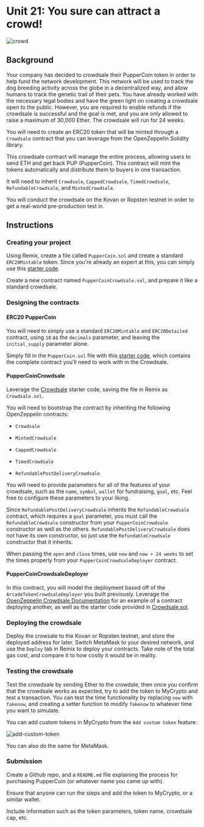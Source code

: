 # Unit 21: You sure can attract a crowd!

![crowd](https://image.shutterstock.com/image-photo/group-people-holding-cigarette-lighters-600w-687342115.jpg)

## Background

Your company has decided to crowdsale their PupperCoin token in order to help fund the network development.
This network will be used to track the dog breeding activity across the globe in a decentralized way, and allow humans to track the genetic trail of their pets. You have already worked with the necessary legal bodies and have the green light on creating a crowdsale open to the public. However, you are required to enable refunds if the crowdsale is successful and the goal is met, and you are only allowed to raise a maximum of 30,000 Ether. The crowdsale will run for 24 weeks.

You will need to create an ERC20 token that will be minted through a `Crowdsale` contract that you can leverage from the OpenZeppelin Solidity library.

This crowdsale contract will manage the entire process, allowing users to send ETH and get back PUP (PupperCoin).
This contract will mint the tokens automatically and distribute them to buyers in one transaction.

It will need to inherit `Crowdsale`, `CappedCrowdsale`, `TimedCrowdsale`, `RefundableCrowdsale`, and `MintedCrowdsale`.

You will conduct the crowdsale on the Kovan or Ropsten testnet in order to get a real-world pre-production test in.

## Instructions

### Creating your project

Using Remix, create a file called `PupperCoin.sol` and create a standard `ERC20Mintable` token. Since you're already an expert at this, you can simply use this [starter code](Starter-Code/PupperCoin.sol).

Create a new contract named `PupperCoinCrowdsale.sol`, and prepare it like a standard crowdsale.

### Designing the contracts

#### ERC20 PupperCoin

You will need to simply use a standard `ERC20Mintable` and `ERC20Detailed` contract, using `18` as the `decimals` parameter, and leaving the `initial_supply` parameter alone.

Simply fill in the `PupperCoin.sol` file with this [starter code](Starter-Code/PupperCoin.sol), which contains the complete contract you'll need to work with in the Crowdsale.

#### PupperCoinCrowdsale

Leverage the [Crowdsale](Starter-Code/Crowdsale.sol) starter code, saving the file in Remix as `Crowdsale.sol`.

You will need to bootstrap the contract by inheriting the following OpenZeppelin contracts:

* `Crowdsale`

* `MintedCrowdsale`

* `CappedCrowdsale`

* `TimedCrowdsale`

* `RefundablePostDeliveryCrowdsale`

You will need to provide parameters for all of the features of your crowdsale, such as the `name`, `symbol`, `wallet` for fundraising, `goal`, etc. Feel free to configure these parameters to your liking.

Since `RefundablePostDeliveryCrowdsale` inherits the `RefundableCrowdsale` contract, which requires a `goal` parameter, you must call the `RefundableCrowdsale` constructor from your `PupperCoinCrowdsale` constructor as well as the others. `RefundablePostDeliveryCrowdsale` does not have its own constructor, so just use the `RefundableCrowdsale` constructor that it inherits.

When passing the `open` and `close` times, use `now` and `now + 24 weeks` to set the times properly from your `PupperCoinCrowdsaleDeployer` contract.

#### PupperCoinCrowdsaleDeployer

In this contract, you will model the deployment based off of the `ArcadeTokenCrowdsaleDeployer` you built previously. Leverage the [OpenZeppelin Crowdsale Documentation](https://docs.openzeppelin.com/contracts/2.x/crowdsales) for an example of a contract deploying another, as well as the starter code provided in [Crowdsale.sol](Starter-Code/Crowdsale.sol).

### Deploying the crowdsale

Deploy the crowsale to the Kovan or Ropsten testnet, and store the deployed address for later. Switch MetaMask to your desired network, and use the `Deploy` tab in Remix to deploy your contracts. Take note of the total gas cost, and compare it to how costly it would be in reality.

### Testing the crowdsale

Test the crowdsale by sending Ether to the crowdale, then once you confirm that the crowdsale works as expected, try to add the token to MyCrypto and test a transaction. You can test the time functionality by replacing `now` with `fakenow`, and creating a setter function to modify `fakenow` to whatever time you want to simulate.

You can add custom tokens in MyCrypto from the `Add custom token` feature:

![add-custom-token](https://i.imgur.com/p1wwXQ9.png)

You can also do the same for MetaMask.

### Submission

Create a Github repo, and a `README.md` file explaining the process for purchasing PupperCoin (or whatever name you came up with).

Ensure that anyone can run the steps and add the token to MyCrypto, or a similar wallet.

Include information such as the token parameters, token name, crowdsale cap, etc.
